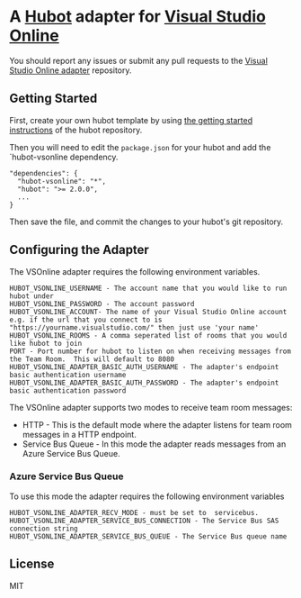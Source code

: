 # A [Hubot](https://github.com/github/hubot) adapter for [Visual Studio Online](https://www.visualstudioonline.com)


You should report any issues or submit any pull requests to the
[Visual Studio Online adapter](https://github.com/scrumdod/hubot-VSOnline) repository.

## Getting Started

First, create your own hubot template by using [the getting started instructions](https://github.com/github/hubot/blob/master/docs/README.md) of the hubot repository.

Then you will need to edit the `package.json` for your hubot and add the
`hubot-vsonline dependency.

    "dependencies": {
      "hubot-vsonline": "*",
      "hubot": ">= 2.0.0",
      ...
    }

Then save the file, and commit the changes to your hubot's git repository.

## Configuring the Adapter

The VSOnline adapter requires the following environment variables.

	HUBOT_VSONLINE_USERNAME - The account name that you would like to run hubot under
	HUBOT_VSONLINE_PASSWORD - The account password
	HUBOT_VSONLINE_ACCOUNT- The name of your Visual Studio Online account e.g. if the url that you connect to is "https://yourname.visualstudio.com/" then just use 'your name'
	HUBOT_VSONLINE_ROOMS - A comma seperated list of rooms that you would like hubot to join
	PORT - Port number for hubot to listen on when receiving messages from the Team Room.  This will default to 8080
    HUBOT_VSONLINE_ADAPTER_BASIC_AUTH_USERNAME - The adapter's endpoint basic authentication username
    HUBOT_VSONLINE_ADAPTER_BASIC_AUTH_PASSWORD - The adapter's endpoint basic authentication password
   

The VSOnline adapter supports two modes to receive team room messages:

* HTTP - This is the default mode where the adapter listens for team room messages in a HTTP endpoint.
* Service Bus Queue - In this mode the adapter reads messages from an Azure Service Bus Queue. 


### Azure Service Bus Queue 

To use this mode the adapter requires the following environment variables

    HUBOT_VSONLINE_ADAPTER_RECV_MODE - must be set to  servicebus.
    HUBOT_VSONLINE_ADAPTER_SERVICE_BUS_CONNECTION - The Service Bus SAS connection string
    HUBOT_VSONLINE_ADAPTER_SERVICE_BUS_QUEUE - The Service Bus queue name



## License

MIT